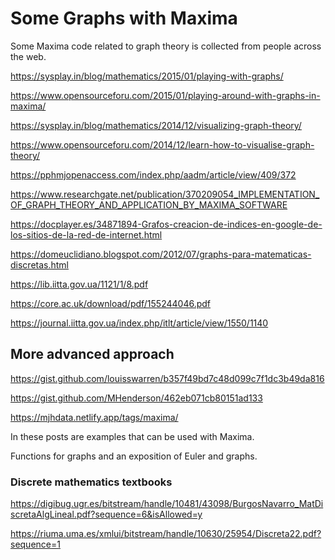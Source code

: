 # Some Graphs with Maxima

Some Maxima code related to graph theory is collected from people across the web.

https://sysplay.in/blog/mathematics/2015/01/playing-with-graphs/

https://www.opensourceforu.com/2015/01/playing-around-with-graphs-in-maxima/

https://sysplay.in/blog/mathematics/2014/12/visualizing-graph-theory/

https://www.opensourceforu.com/2014/12/learn-how-to-visualise-graph-theory/

https://pphmjopenaccess.com/index.php/aadm/article/view/409/372

https://www.researchgate.net/publication/370209054_IMPLEMENTATION_OF_GRAPH_THEORY_AND_APPLICATION_BY_MAXIMA_SOFTWARE

https://docplayer.es/34871894-Grafos-creacion-de-indices-en-google-de-los-sitios-de-la-red-de-internet.html

https://domeuclidiano.blogspot.com/2012/07/graphs-para-matematicas-discretas.html

https://lib.iitta.gov.ua/1121/1/8.pdf

https://core.ac.uk/download/pdf/155244046.pdf

https://journal.iitta.gov.ua/index.php/itlt/article/view/1550/1140

## More advanced approach

https://gist.github.com/louisswarren/b357f49bd7c48d099c7f1dc3b49da816

https://gist.github.com/MHenderson/462eb071cb80151ad133

https://mjhdata.netlify.app/tags/maxima/

In these posts are examples that can be used with Maxima.

Functions for graphs and an exposition of Euler and graphs.

### Discrete mathematics textbooks

https://digibug.ugr.es/bitstream/handle/10481/43098/BurgosNavarro_MatDiscretaAlgLineal.pdf?sequence=6&isAllowed=y

https://riuma.uma.es/xmlui/bitstream/handle/10630/25954/Discreta22.pdf?sequence=1
